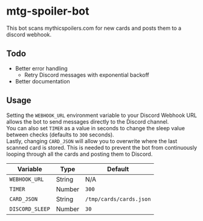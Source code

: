 # mtg-spoiler-bot
This bot scans mythicspoilers.com for new cards and posts them to a discord webhook.  


## Todo
+ Better error handling
  + Retry Discord messages with exponential backoff
+ Better documentation

## Usage
Setting the `WEBHOOK_URL` environment variable to your Discord Webhook URL allows the bot to send messages directly to the Discord channel.  
You can also set `TIMER` as a value in seconds to change the sleep value between checks (defaults to `300` seconds).  
Lastly, changing `CARD_JSON` will allow you to overwrite where the last scanned card is stored. This is needed to prevent the bot from continuously looping through all the cards and posting them to Discord.

| Variable | Type | Default |
| -------- | ---- | ------- |
| `WEBHOOK_URL` | String | N/A |
| `TIMER` | Number | `300` |
| `CARD_JSON` | String | `/tmp/cards/cards.json` |
| `DISCORD_SLEEP` | Number | `30` |